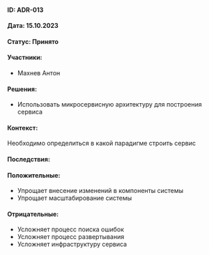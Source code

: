 #### ID: ADR-013

#### Дата: 15.10.2023

#### Статус: Принято

#### Участники:
* Махнев Антон

#### Решения:
* Использовать микросервисную архитектуру для построения сервиса

#### Контекст:
Необходимо определиться в какой парадигме строить сервис

#### Последствия:

#### Положительные:
* Упрощает внесение изменений в компоненты системы
* Упрощает масштабирование системы

#### Отрицательные:
* Усложняет процесс поиска ошибок
* Усложняет процесс развертывания
* Усложняет инфраструктуру сервиса